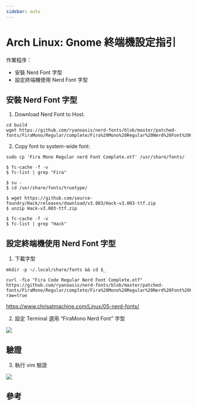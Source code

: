 ```yaml
---
sidebar: auto
---
```


# Arch Linux: Gnome 終端機設定指引

作業程序：

- 安裝 Nerd Font 字型
- 設定終端機使用 Nerd Font 字型

## 安裝 Nerd Font 字型

1. Download Nerd Font to Host.

```
cd build
wget https://github.com/ryanoasis/nerd-fonts/blob/master/patched-fonts/FiraMono/Regular/complete/Fira%20Mono%20Regular%20Nerd%20Font%20Complete.otf
```

2. Copy font to system-wide font:

```
sudo cp 'Fira Mono Regular nerd Font Complete.otf' /usr/share/fonts/
```

```
$ fc-cache -f -v
$ fc-list | grep "Fira"
```

```
$ su -
$ cd /usr/share/fonts/truetype/

$ wget https://github.com/source-foundry/Hack/releases/download/v3.003/Hack-v3.003-ttf.zip
$ unzip Hack-v3.003-ttf.zip

$ fc-cache -f -v
$ fc-list | grep "Hack"
```

## 設定終端機使用 Nerd Font 字型

1. 下載字型

```
mkdir -p ~/.local/share/fonts && cd $_

curl -fLo "Fira Code Regular Nerd Font Complete.otf" https://github.com/ryanoasis/nerd-fonts/blob/master/patched-fonts/FiraMono/Regular/complete/Fira%20Mono%20Regular%20Nerd%20Font%20Complete.otf?raw=true
```

https://www.chrisatmachine.com/Linux/05-nerd-fonts/

2. 設定 Terminal 選用 “FiraMono Nerd Font” 字型

![](https://paper-attachments.dropbox.com/s_884ACC3F903C20183D095E3A6ABED35AD045655815A8292752602F404CA371B6_1610682123506_image.png)

## 驗證

3. 執行 vim 驗證

![](https://paper-attachments.dropbox.com/s_884ACC3F903C20183D095E3A6ABED35AD045655815A8292752602F404CA371B6_1610682234961_image.png)

## 參考
